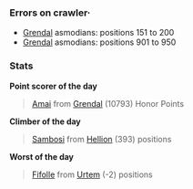 ### Errors on crawler·
- [Grendal](/#/ranking/Grendal) asmodians: positions 151 to 200
- [Grendal](/#/ranking/Grendal) asmodians: positions 901 to 950


### Stats

**Point scorer of the day**
>[Amai](/#/character/Grendal/21365) from [Grendal](/#/ranking/Grendal)  (10793) Honor Points


**Climber of the day**
>[Sambosi](/#/character/Hellion/195581) from [Hellion](/#/ranking/Hellion)  (393) positions


**Worst of the day**
>[Fifolle](/#/character/Urtem/1348279) from [Urtem](/#/ranking/Urtem)  (-2) positions


